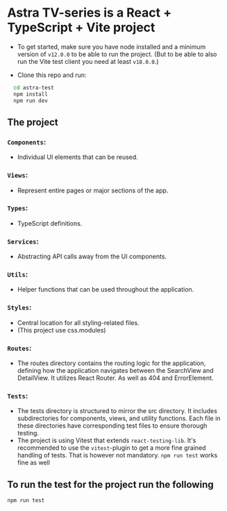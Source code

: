 # Astra TV-series is a React + TypeScript + Vite project

- To get started, make sure you have node installed and a minimum version of `v12.0.0` to be able to run the project. (But to be able to also run the Vite test client you need at least `v18.0.0`.)

- Clone this repo and run:

```bash
  cd astra-test
  npm install
  npm run dev
```

## The project

### `Components`:

- Individual UI elements that can be reused.

### `Views`:

- Represent entire pages or major sections of the app.

### `Types`:

- TypeScript definitions.

### `Services`:

- Abstracting API calls away from the UI components.

### `Utils`:

- Helper functions that can be used throughout the application.

### `Styles`:
- Central location for all styling-related files.
- (This project use css.modules)

### `Routes`:

- The routes directory contains the routing logic for the application, defining how the application navigates between the SearchView and DetailView. It utilizes React Router. As well as 404 and ErrorElement.

### `Tests`:

- The tests directory is structured to mirror the src directory. It includes subdirectories for components, views, and utility functions. Each file in these directories have corresponding test files to ensure thorough testing.
- The project is using Vitest that extends `react-testing-lib`. It's recommended to use the `vitest`-plugin to get a more fine grained handling of tests. That is however not mandatory. `npm run test` works fine as well

## To run the test for the project run the following

```bash
npm run test
```
